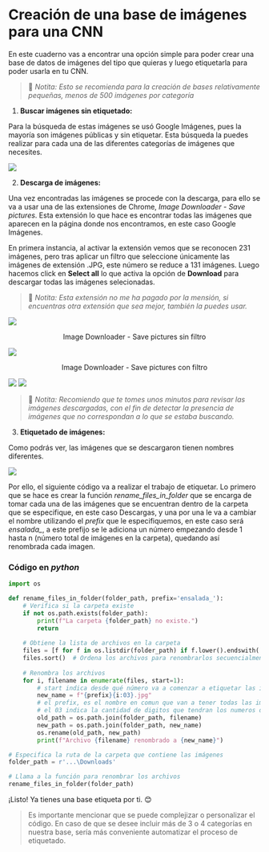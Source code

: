 # Creación de una base de imágenes para una CNN

En este cuaderno vas a encontrar una opción simple para poder crear una base de datos de imágenes del tipo que quieras y luego etiquetarla para poder usarla en tu CNN.

>:traffic_light: _Notita: Esto se recomienda para la creación de bases relativamente pequeñas, menos de 500 imágenes por categoría_


1. **Buscar imágenes sin etiquetado:**

Para la búsqueda de estas imágenes se usó Google Imágenes, pues la mayoría son imágenes públicas y sin etiquetar. Esta búsqueda la puedes realizar para cada una de las diferentes categorías de imágenes que necesites.

<image src="+/image-3-1.png">

2. **Descarga de imágenes:**

Una vez encontradas las imágenes se procede con la descarga, para ello se va a usar una de las extensiones de Chrome, *Image Downloader - Save pictures*. Esta extensión lo que hace es encontrar todas las imágenes que aparecen en la página donde nos encontramos, en este caso Google Imágenes. 

En primera instancia, al activar la extensión vemos que se reconocen 231 imágenes, pero tras aplicar un filtro que seleccione únicamente las imágenes de extensión .JPG, este número se reduce a 131 imágenes. Luego hacemos click en **Select all** lo que activa la opción de **Download** para descargar todas las imágenes selecionadas.

>:traffic_light: _Notita: Esta extensión no me ha pagado por la mensión, si encuentras otra extensión que sea mejor, también la puedes usar._

<image src="+/image-1.png">

<p><center>Image Downloader - Save pictures sin filtro</center></p>
<image src="+/image-2-1.png">

<p><center>Image Downloader - Save pictures con filtro</center></p>
<image src="+/image-4-1.png">

<image src="+/image-5-1.png">

>:traffic_light: _Notita: Recomiendo que te tomes unos minutos para revisar las imágenes descargadas, con el fin de detectar la presencia de imágenes que no correspondan a lo que se estaba buscando._

3. **Etiquetado de imágenes:**

Como podrás ver, las imágenes que se descargaron tienen nombres diferentes.

<image src="+/image-6-1.png">

Por ello, el siguiente código va a realizar el trabajo de etiquetar. Lo primero que se hace es crear la función *rename_files_in_folder* que se encarga de tomar cada una de las imágenes que se encuentran dentro de la carpeta que se especifique, en este caso Descargas, y una por una le va a cambiar el nombre utilizando el _prefix_ que le especifiquemos, en este caso será *ensalada_*, a este prefijo se le adiciona un número empezando desde 1 hasta n (número total de imágenes en la carpeta), quedando así renombrada cada imagen.

### **Código en _python_**
```py
import os

def rename_files_in_folder(folder_path, prefix='ensalada_'):
    # Verifica si la carpeta existe
    if not os.path.exists(folder_path):
        print(f"La carpeta {folder_path} no existe.")
        return
    
    # Obtiene la lista de archivos en la carpeta
    files = [f for f in os.listdir(folder_path) if f.lower().endswith('.jpg')]
    files.sort()  # Ordena los archivos para renombrarlos secuencialmente
    
    # Renombra los archivos
    for i, filename in enumerate(files, start=1):
        # start indica desde qué número va a comenzar a etiquetar las imagenes
        new_name = f"{prefix}{i:03}.jpg"
        # el prefix, es el nombre en comun que van a tener todas las imagenes
        # el 03 indica la cantidad de digitos que tendran los numeros de las imagenes
        old_path = os.path.join(folder_path, filename)
        new_path = os.path.join(folder_path, new_name)
        os.rename(old_path, new_path)
        print(f"Archivo {filename} renombrado a {new_name}")

# Especifica la ruta de la carpeta que contiene las imágenes
folder_path = r'...\Downloads'

# Llama a la función para renombrar los archivos
rename_files_in_folder(folder_path)
```

¡Listo! Ya tienes una base etiqueta por ti. :blush:

> Es importante mencionar que se puede complejizar o personalizar el código. En caso de que se desee incluir más de 3 o 4 categorías en nuestra base, sería más conveniente automatizar el proceso de etiquetado. 
